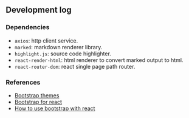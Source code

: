 ## Development log

### Dependencies

* `axios`: http client service.
* `marked`: markdown renderer library.
* `highlight.js`: source code highlighter.
* `react-render-html`: html renderer to convert marked output to html.
* `react-router-dom`: react single page path router.

### References

* [Bootstrap themes](https://www.bootstrapcdn.com/bootswatch/)
* [Bootstrap for react](https://react-bootstrap.github.io/components/alerts/)
* [How to use bootstrap with react](https://ourcodeworld.com/articles/read/528/how-to-use-components-of-bootstrap-3-in-reactjs)
